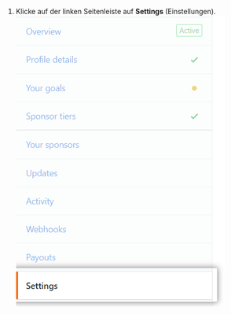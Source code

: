 1. Klicke auf der linken Seitenleiste auf **Settings** (Einstellungen). ![Registerkarte „Settings“ (Einstellungen)](/assets/images/help/sponsors/settings-tab.png)
